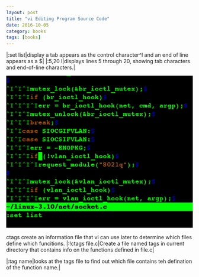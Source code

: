 ```yaml
---
layout: post
title: "vi Editing Program Source Code"
date: 2016-10-05
category: books
tags: [books]
---
```


|:set list|display a tab appears as the control character^I and an end of line appears as a $|
|:5,20 l|displays lines 5 through 20, showing tab characters and end-of-line characters.|

![images](../../../images/books/set-list.png)

ctags create an information file that vi can use later to determine which files define which funcitions.
|:!ctags file.c|Create a file named tags in current directory that contains info on the functions defined in file.c|

|:tag name|looks at the tags file to find out which file contains teh defination of the function name.|
